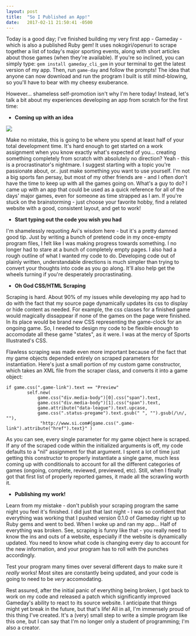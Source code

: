 ```yaml
---
layout: post
title:  "So I Published an App!"
date:   2017-02-11 21:50:41 -0500
---
```



Today is a good day; I've finished building my very first app - Gameday - which is also a published Ruby gem! It uses nokogiri/openuri to scrape together a list of today's major sporting events, along with short articles about those games (when they're available). If you're so inclined, you can simply type: `gem install gameday_cli_gem` in your terminal to get the latest version of my app. Then, run `game-day` and follow the prompts! The idea that anyone can now download and run the program I built is still mind-blowing, so you'll have to bear with my cheesy exuberance. 

However... shameless self-promotion isn't why I'm here today! Instead, let's talk a bit about my experiences developing an app from scratch for the first time:

* **Coming up with an idea**

![](http://ryanavery.com/wp-content/uploads/2014/11/ahh-procrastination.jpg)

Make no mistake, this is going to be where you spend at least half of your total development time. It's hard enough to get started on a work assignment when you know exactly what's expected of you... creating something completely from scratch with absolutely no direction? Yeah - this is a procrastinator's nightmare. I suggest starting with a topic you're passionate about, or.. just make something you want to use yourself. I'm not a big sports fan persay, but most of my other friends are - and I often don't have the time to keep up with all the games going on. What's a guy to do? I came up with an app that could be used as a quick reference for all of the days' major games, even for someone as time strapped as I am. If you're stuck on the brainstorming - just choose your favorite hobby, find a related website with a good, consistent layout, and get to work!

* **Start typing out the code you wish you had**

I'm shamelessly requoting Avi's wisdom here - but it's a pretty damned good tip. Just by writing a bunch of pretend code in my once-empty program files, I felt like I was making progress towards something. I no longer had to stare at a bunch of completely empty pages. I also had a rough outline of what I wanted my code to do. Developing code out of plainly written, understandable directions is much simpler than trying to convert your thoughts into code as you go along. It'll also help get the wheels turning if you're desperately procrastinating. 

* **Oh God CSS/HTML Scraping**

Scraping is hard. About 90% of my issues while developing my app had to do with the fact that my source page dynamically updates its css to display or hide content as needed. For example, the css classes for a finished game would magically dissappear if none of the games on the page were finished. In its place would be brand new CSS representing the game-clock for an ongoing game. So, I needed to design my code to be flexible enough to accomodate all these game "states", as it were. I was at the mercy of Sports Illustrated's CSS. 

Flawless scraping was made even more important because of the fact that my game objects depended entirely on scraped parameters for instantiation. Here's just a small portion of my custom game constructor, which takes an XML file from the scraper class, and converts it into a game object:

```
if game.css(".game-link").text == "Preview"  
		self.new(
			game.css("div.media-body")[0].css("span").text,
			game.css("div.media-body")[1].css("span").text,
			game.attribute("data-league").text.upcase,
			game.css(".status-pregame").text.gsub(" ", "").gsub(/\n/, ""),
			 "http://www.si.com#{game.css(".game-link").attribute("href").text}" )
```
				 
As you can see, every single parameter for my game object here is scraped. If any of the scraped code within the initialized arguments is off, my code defaults to a "nil" assignment for that argument. I spent a lot of time just getting this constructor to properly instantiate a single game, much less coming up with conditionals to account for all the different categories of games (ongoing, complete, reviewed, previewed, etc). Still, when I finally got that first list of properly reported games, it made all the scrawling worth it.

* **Publishing my work!**

Learn from my mistake - don't publish your scraping program the same night you feel it's finished. I did just that last night - I was so confident that everything was working that I pushed version 0.1.0 of Gameday right up to Ruby gems and went to bed. When I woke up and ran my app... Half of everything was broken. See, scraping is funny like that - you really need to know the ins and outs of a website, especially if the website is dynamically updated. You need to know what code is changing every day to account for the new information, and your program has to roll with the punches accordingly.

Test your program many times over several different days to make sure it *really* works! Most sites are constantly being updated, and your code is going to need to be *very* accomodating.

Rest assured, after the initial panic of everything being broken, I got back to work on my code and released a patch which significantly improved Gameday's ability to react to its source website. I anticipate that things might yet break in the future, but that's life! All in all, I'm immensely proud of this thing I've created. It's a (very) small step to write a simple program like this one, but I can say that I'm no longer only a student of programming; I'm also a creator. 






